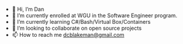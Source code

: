 - 👋 Hi, I’m Dan
- 👀 I’m currently enrolled at WGU in the Software Engineer program.
- 🌱 I’m currently learning C#/Bash/Virtual Box/Containers
- 💞️ I’m looking to collaborate on open source projects
- 📫 How to reach me dcblakeman@gmail.com

<!---
dcblakeman/dcblakeman is a ✨ special ✨ repository because its `README.md` (this file) appears on your GitHub profile.
You can click the Preview link to take a look at your changes.
--->
